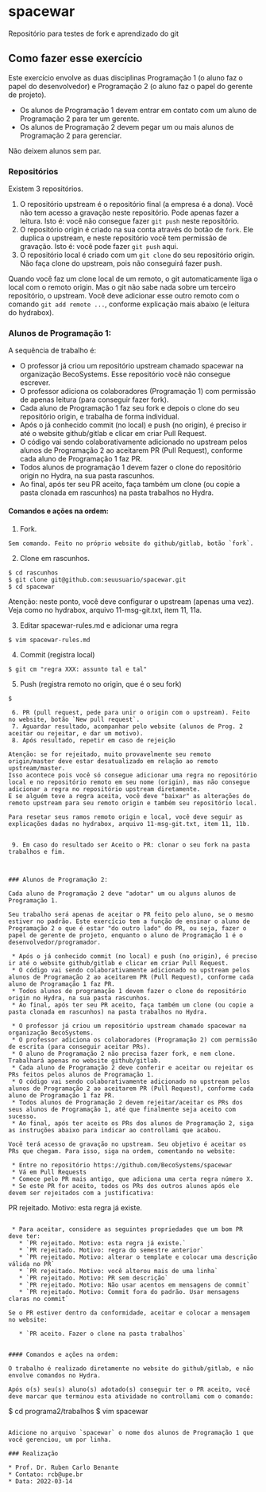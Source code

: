 # spacewar

Repositório para testes de fork e aprendizado do git

## Como fazer esse exercício

Este exercício envolve as duas disciplinas Programação 1 (o aluno faz o papel do desenvolvedor) e Programação 2 (o aluno faz o papel do gerente de projeto).

 * Os alunos de Programação 1 devem entrar em contato com um aluno de Programação 2 para ter um gerente.
 * Os alunos de Programação 2 devem pegar um ou mais alunos de Programação 2 para gerenciar.

Não deixem alunos sem par.

### Repositórios

Existem 3 repositórios.

 1. O repositório upstream é o repositório final (a empresa é a dona). Você não tem acesso a gravação neste repositório. Pode apenas fazer a leitura. Isto é: você não consegue fazer `git push` neste repositório.
 2. O repositório origin é criado na sua conta através do botão de `fork`. Ele duplica o upstream, e neste repositório você tem permissão de gravação. Isto é: você pode fazer `git push` aqui.
 3. O repositório local é criado com um `git clone` do seu repositório origin. Não faça clone do upstream, pois não conseguirá fazer push.

Quando você faz um clone local de um remoto, o git automaticamente liga o local com o remoto origin. Mas o git não sabe nada sobre um terceiro repositório, o upstream. 
Você deve adicionar esse outro remoto com o comando `git add remote ...`, conforme explicação mais abaixo (e leitura do hydrabox).

### Alunos de Programação 1:

A sequência de trabalho é:

 * O professor já criou um repositório upstream chamado spacewar na organização BecoSystems. Esse repositório você não consegue escrever.
 * O professor adiciona os colaboradores (Programação 1) com permissão de apenas leitura (para conseguir fazer fork).
 * Cada aluno de Programação 1 faz seu fork e depois o clone do seu repositório origin, e trabalha de forma individual.
 * Após o já conhecido commit (no local) e push (no origin), é preciso ir até o website github/gitlab e clicar em criar Pull Request.
 * O código vai sendo colaborativamente adicionado no upstream pelos alunos de Programação 2 ao aceitarem PR (Pull Request), conforme cada aluno de Programação 1 faz PR.
 * Todos alunos de programação 1 devem fazer o clone do repositório origin no Hydra, na sua pasta rascunhos.
 * Ao final, após ter seu PR aceito, faça também um clone (ou copie a pasta clonada em rascunhos) na pasta trabalhos no Hydra.

#### Comandos e ações na ordem:

 1. Fork. 

```
Sem comando. Feito no próprio website do github/gitlab, botão `fork`.
```

 2. Clone em rascunhos.

```
$ cd rascunhos
$ git clone git@github.com:seuusuario/spacewar.git
$ cd spacewar
```

Atenção: neste ponto, você deve configurar o upstream (apenas uma vez). Veja como no hydrabox, arquivo 11-msg-git.txt, item 11, 11a.

 3. Editar spacewar-rules.md e adicionar uma regra

```
$ vim spacewar-rules.md
```

 4. Commit (registra local)

```
$ git cm "regra XXX: assunto tal e tal"
```

 5. Push (registra remoto no origin, que é o seu fork)

```
$ 

 6. PR (pull request, pede para unir o origin com o upstream). Feito no website, botão `New pull request`.
 7. Aguardar resultado, acompanhar pelo website (alunos de Prog. 2 aceitar ou rejeitar, e dar um motivo).
 8. Após resultado, repetir em caso de rejeição

Atenção: se for rejeitado, muito provavelmente seu remoto origin/master deve estar desatualizado em relação ao remoto upstream/master.
Isso acontece pois você só consegue adicionar uma regra no repositório local e no repositório remoto em seu nome (origin), mas não consegue adicionar a regra no repositório upstream diretamente.
E se alguém teve a regra aceita, você deve "baixar" as alterações do remoto upstream para seu remoto origin e também seu repositório local.

Para resetar seus ramos remoto origin e local, você deve seguir as explicações dadas no hydrabox, arquivo 11-msg-git.txt, item 11, 11b.


 9. Em caso do resultado ser Aceito o PR: clonar o seu fork na pasta trabalhos e fim.



### Alunos de Programação 2:

Cada aluno de Programação 2 deve "adotar" um ou alguns alunos de Programação 1. 

Seu trabalho será apenas de aceitar o PR feito pelo aluno, se o mesmo estiver no padrão. Este exercício tem a função de ensinar o aluno de Programação 2 o que é estar "do outro lado" do PR, ou seja, fazer o papel de gerente de projeto, enquanto o aluno de Programação 1 é o desenvolvedor/programador.

 * Após o já conhecido commit (no local) e push (no origin), é preciso ir até o website github/gitlab e clicar em criar Pull Request.
 * O código vai sendo colaborativamente adicionado no upstream pelos alunos de Programação 2 ao aceitarem PR (Pull Request), conforme cada aluno de Programação 1 faz PR.
 * Todos alunos de programação 1 devem fazer o clone do repositório origin no Hydra, na sua pasta rascunhos.
 * Ao final, após ter seu PR aceito, faça também um clone (ou copie a pasta clonada em rascunhos) na pasta trabalhos no Hydra.

 * O professor já criou um repositório upstream chamado spacewar na organização BecoSystems.
 * O professor adiciona os colaboradores (Programação 2) com permissão de escrita (para conseguir aceitar PRs).
 * O aluno de Programação 2 não precisa fazer fork, e nem clone. Trabalhará apenas no website github/gitlab.
 * Cada aluno de Programação 2 deve conferir e aceitar ou rejeitar os PRs feitos pelos alunos de Programação 1.
 * O código vai sendo colaborativamente adicionado no upstream pelos alunos de Programação 2 ao aceitarem PR (Pull Request), conforme cada aluno de Programação 1 faz PR.
 * Todos alunos de Programação 2 devem rejeitar/aceitar os PRs dos seus alunos de Programação 1, até que finalmente seja aceito com sucesso.
 * Ao final, após ter aceito os PRs dos alunos de Programação 2, siga as instruções abaixo para indicar ao controllami que acabou.

Você terá acesso de gravação no upstream. Seu objetivo é aceitar os PRs que chegam. Para isso, siga na ordem, comentando no website:

 * Entre no repositório https://github.com/BecoSystems/spacewar
 * Vá em Pull Requests
 * Comece pelo PR mais antigo, que adiciona uma certa regra número X.
 * Se este PR for aceito, todos os PRs dos outros alunos após ele devem ser rejeitados com a justificativa:

 ```
 PR rejeitado. Motivo: esta regra já existe.
 ```

  * Para aceitar, considere as seguintes propriedades que um bom PR deve ter:
    * `PR rejeitado. Motivo: esta regra já existe.`
    * `PR rejeitado. Motivo: regra do semestre anterior`
    * `PR rejeitado. Motivo: alterar o template e colocar uma descrição válida no PR` 
    * `PR rejeitado. Motivo: você alterou mais de uma linha`
    * `PR rejeitado. Motivo: PR sem descrição`
    * `PR rejeitado. Motivo: Não usar acentos em mensagens de commit`
    * `PR rejeitado. Motivo: Commit fora do padrão. Usar mensagens claras no commit`

Se o PR estiver dentro da conformidade, aceitar e colocar a mensagem no website:

    * `PR aceito. Fazer o clone na pasta trabalhos`
 

#### Comandos e ações na ordem:

O trabalho é realizado diretamente no website do github/gitlab, e não envolve comandos no Hydra.

Após o(s) seu(s) aluno(s) adotado(s) conseguir ter o PR aceito, você deve marcar que terminou esta atividade no controllami com o comando:

```
$ cd programa2/trabalhos
$ vim spacewar
```

Adicione no arquivo `spacewar` o nome dos alunos de Programação 1 que você gerenciou, um por linha.

### Realização

* Prof. Dr. Ruben Carlo Benante
* Contato: rcb@upe.br
* Data: 2022-03-14

